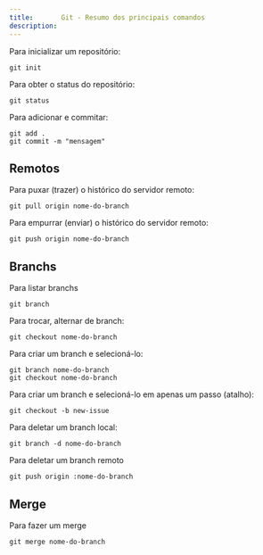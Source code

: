 ```yaml
---
title:       Git - Resumo dos principais comandos
description: 
---
```


Para inicializar um repositório:

    git init


Para obter o status do repositório:

    git status

Para adicionar e commitar:

    git add .
    git commit -m "mensagem"


Remotos
---

Para puxar (trazer) o histórico do servidor remoto:

    git pull origin nome-do-branch

Para empurrar (enviar) o histórico do servidor remoto:

    git push origin nome-do-branch


Branchs
---

Para listar branchs

    git branch

Para trocar, alternar de branch:

    git checkout nome-do-branch

Para criar um branch e selecioná-lo:

    git branch nome-do-branch
    git checkout nome-do-branch

Para criar um branch e selecioná-lo em apenas um passo (atalho):

    git checkout -b new-issue

Para deletar um branch local:

    git branch -d nome-do-branch

Para deletar um branch remoto

    git push origin :nome-do-branch


Merge
---

Para fazer um merge

    git merge nome-do-branch

